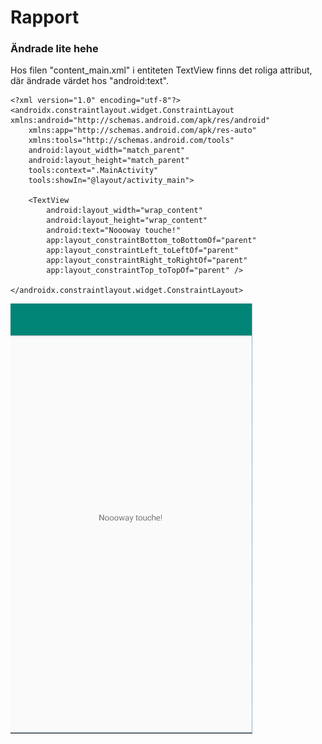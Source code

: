 
# Rapport

### Ändrade lite hehe

Hos filen "content_main.xml" i entiteten TextView finns det roliga attribut,
där ändrade värdet hos "android:text".

```
<?xml version="1.0" encoding="utf-8"?>
<androidx.constraintlayout.widget.ConstraintLayout xmlns:android="http://schemas.android.com/apk/res/android"
    xmlns:app="http://schemas.android.com/apk/res-auto"
    xmlns:tools="http://schemas.android.com/tools"
    android:layout_width="match_parent"
    android:layout_height="match_parent"
    tools:context=".MainActivity"
    tools:showIn="@layout/activity_main">

    <TextView
        android:layout_width="wrap_content"
        android:layout_height="wrap_content"
        android:text="Noooway touche!"
        app:layout_constraintBottom_toBottomOf="parent"
        app:layout_constraintLeft_toLeftOf="parent"
        app:layout_constraintRight_toRightOf="parent"
        app:layout_constraintTop_toTopOf="parent" />

</androidx.constraintlayout.widget.ConstraintLayout>
```

![img_1.png](img_1.png)